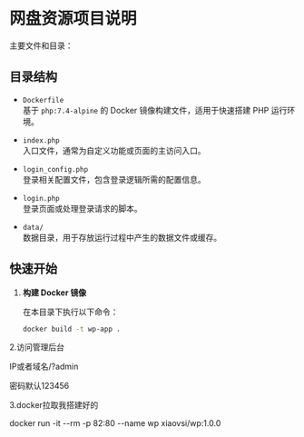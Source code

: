# 网盘资源项目说明

主要文件和目录：

## 目录结构

- `Dockerfile`  
  基于 `php:7.4-alpine` 的 Docker 镜像构建文件，适用于快速搭建 PHP 运行环境。

- `index.php`  
  入口文件，通常为自定义功能或页面的主访问入口。

- `login_config.php`  
  登录相关配置文件，包含登录逻辑所需的配置信息。

- `login.php`  
  登录页面或处理登录请求的脚本。

- `data/`  
  数据目录，用于存放运行过程中产生的数据文件或缓存。

## 快速开始

1. **构建 Docker 镜像**

   在本目录下执行以下命令：

   ```bash
   docker build -t wp-app .

2.访问管理后台

IP或者域名/?admin

密码默认123456

3.docker拉取我搭建好的

docker run -it --rm -p  82:80 --name wp xiaovsi/wp:1.0.0
